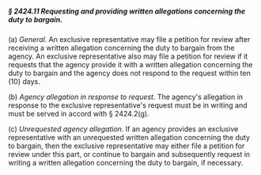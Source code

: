##### § 2424.11 Requesting and providing written allegations concerning the duty to bargain. #####

(a) *General.* An exclusive representative may file a petition for review after receiving a written allegation concerning the duty to bargain from the agency. An exclusive representative also may file a petition for review if it requests that the agency provide it with a written allegation concerning the duty to bargain and the agency does not respond to the request within ten (10) days.

(b) *Agency allegation in response to request.* The agency's allegation in response to the exclusive representative's request must be in writing and must be served in accord with § 2424.2(g).

(c) *Unrequested agency allegation.* If an agency provides an exclusive representative with an unrequested written allegation concerning the duty to bargain, then the exclusive representative may either file a petition for review under this part, or continue to bargain and subsequently request in writing a written allegation concerning the duty to bargain, if necessary.